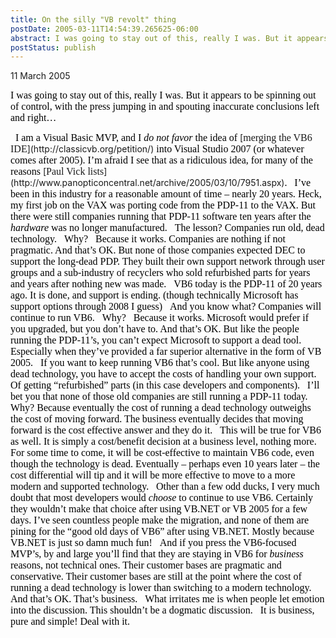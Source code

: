 ```yaml
---
title: On the silly "VB revolt" thing
postDate: 2005-03-11T14:54:39.265625-06:00
abstract: I was going to stay out of this, really I was. But it appears to be spinning out of control, with the press jumping in and spouting inaccurate conclusions left and right…
postStatus: publish
---
```

11 March 2005

<font face="Times New Roman" color="#000000" size="3">I was going to stay out of this, really I was. But it appears to be spinning out of control, with the press jumping in and spouting inaccurate conclusions left and right…</font>

<?xml:namespace prefix = o ns = "urn:schemas-microsoft-com:office:office" /><o:p><font face="Times New Roman" color="#000000" size="3">&nbsp;</font></o:p>

<font face="Times New Roman" color="#000000" size="3">I am a Visual Basic MVP, and I <i style="mso-bidi-font-style: normal">do not favor</i> the idea of </font>[<font face="Times New Roman" size="3">merging the VB6 IDE</font>](http://classicvb.org/petition/)<font face="Times New Roman" color="#000000" size="3"> into Visual Studio 2007 (or whatever comes after 2005). I’m afraid I see that as a ridiculous idea, for many of the reasons </font>[<font face="Times New Roman" size="3">Paul Vick lists</font>](http://www.panopticoncentral.net/archive/2005/03/10/7951.aspx)<font face="Times New Roman" color="#000000" size="3">.</font>

<o:p><font face="Times New Roman" color="#000000" size="3">&nbsp;</font></o:p>

<font face="Times New Roman" color="#000000" size="3">I’ve been in this industry for a reasonable amount of time – nearly 20 years. </font><font face="Times New Roman" color="#000000" size="3">Heck, my first job on the VAX was porting code from the PDP-11 to the VAX. But there were still companies running that PDP-11 software ten years after the <i style="mso-bidi-font-style: normal">hardware</i> was no longer manufactured. </font>

<o:p><font face="Times New Roman" color="#000000" size="3">&nbsp;</font></o:p>

<font face="Times New Roman" color="#000000" size="3">The lesson? Companies run old, dead technology.</font>

<o:p><font face="Times New Roman" color="#000000" size="3">&nbsp;</font></o:p>

<font face="Times New Roman" color="#000000" size="3">Why?</font>

<o:p><font face="Times New Roman" color="#000000" size="3">&nbsp;</font></o:p>

<font face="Times New Roman" color="#000000" size="3">Because it works. Companies are nothing if not pragmatic. And that’s OK. But none of those companies expected DEC to support the long-dead PDP. They built their own support network through user groups and a sub-industry of recyclers who sold refurbished parts for years and years after nothing new was made.</font>

<o:p><font face="Times New Roman" color="#000000" size="3">&nbsp;</font></o:p>

<font face="Times New Roman" color="#000000" size="3">VB6 today is the PDP-11 of 20 years ago. It is done, and support is ending. (though technically Microsoft has support options through 2008 I guess)</font>

<o:p><font face="Times New Roman" color="#000000" size="3">&nbsp;</font></o:p>

<font face="Times New Roman" color="#000000" size="3">And you know what? Companies will continue to run VB6.</font>

<o:p><font face="Times New Roman" color="#000000" size="3">&nbsp;</font></o:p>

<font face="Times New Roman" color="#000000" size="3">Why?</font>

<o:p><font face="Times New Roman" color="#000000" size="3">&nbsp;</font></o:p>

<font face="Times New Roman" color="#000000" size="3">Because it works. Microsoft would prefer if you upgraded, but you don’t have to. And that’s OK. But like the people running the PDP-11’s, you can’t expect Microsoft to support a dead tool. Especially when they’ve provided a far superior alternative in the form of VB 2005.</font>

<o:p><font face="Times New Roman" color="#000000" size="3">&nbsp;</font></o:p>

<font face="Times New Roman" color="#000000" size="3">If you want to keep running VB6 that’s cool. But like anyone using dead technology, you have to accept the costs of handling your own support. Of getting “refurbished” parts (in this case developers and components).</font>

<o:p><font face="Times New Roman" color="#000000" size="3">&nbsp;</font></o:p>

<font face="Times New Roman" color="#000000" size="3">I’ll bet you that none of those old companies are still running a PDP-11 today. Why? Because eventually the cost of running a dead technology outweighs the cost of moving forward. The business eventually decides that moving forward is the cost effective answer and they do it.</font>

<o:p><font face="Times New Roman" color="#000000" size="3">&nbsp;</font></o:p>

<font face="Times New Roman" color="#000000" size="3">This will be true for VB6 as well. It is simply a cost/benefit decision at a business level, nothing more. For some time to come, it will be cost-effective to maintain VB6 code, even though the technology is dead. Eventually – perhaps even 10 years later – the cost differential will tip and it will be more effective to move to a more modern and supported technology.</font>

<o:p><font face="Times New Roman" color="#000000" size="3">&nbsp;</font></o:p>

<font face="Times New Roman" color="#000000" size="3">Other than a few odd ducks, I very much doubt that most developers would <i style="mso-bidi-font-style: normal">choose</i> to continue to use VB6. Certainly they wouldn’t make that choice after using VB.NET or VB 2005 for a few days. I’ve seen countless people make the migration, and none of them are pining for the “good old days of VB6” after using VB.NET. Mostly because VB.NET is just so damn much fun!</font>

<o:p><font face="Times New Roman" color="#000000" size="3">&nbsp;</font></o:p>

<font face="Times New Roman" color="#000000" size="3">And if you press the VB6-focused MVP’s, by and large you’ll find that they are staying in VB6 for <i style="mso-bidi-font-style: normal">business</i> reasons, not technical ones. Their customer bases are pragmatic and conservative. Their customer bases are still at the point where the cost of running a dead technology is lower than switching to a modern technology. And that’s OK. That’s business.</font>

<o:p><font face="Times New Roman" color="#000000" size="3">&nbsp;</font></o:p>

<font face="Times New Roman" color="#000000" size="3">What irritates me is when people let emotion into the discussion. This shouldn’t be a dogmatic discussion. </font>

<o:p><font face="Times New Roman" color="#000000" size="3">&nbsp;</font></o:p>

<font face="Times New Roman" color="#000000" size="3">It is business, pure and simple! Deal with it.</font>
